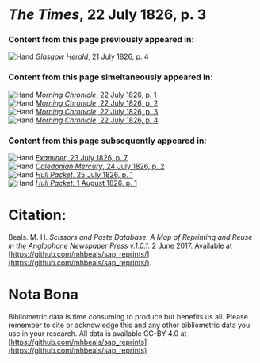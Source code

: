 # *The Times*, 22 July 1826, p. 3  
  
### Content from this page previously appeared in:  
![Hand](http://scissorsandpaste.net/wp-content/uploads/2017/06/smallhandpointer.png) [*Glasgow Herald*, 21 July 1826, p. 4](https://mhbeals.github.io/sap_html/Glasgow-Herald/Glasgow-Herald-21-July-1826-p-4)  
  
### Content from this page simeltaneously appeared in:  
![Hand](http://scissorsandpaste.net/wp-content/uploads/2017/06/smallhandpointer.png) [*Morning Chronicle*, 22 July 1826, p. 1](https://mhbeals.github.io/sap_html/Morning-Chronicle/Morning-Chronicle-22-July-1826-p-1)  
![Hand](http://scissorsandpaste.net/wp-content/uploads/2017/06/smallhandpointer.png) [*Morning Chronicle*, 22 July 1826, p. 2](https://mhbeals.github.io/sap_html/Morning-Chronicle/Morning-Chronicle-22-July-1826-p-2)  
![Hand](http://scissorsandpaste.net/wp-content/uploads/2017/06/smallhandpointer.png) [*Morning Chronicle*, 22 July 1826, p. 3](https://mhbeals.github.io/sap_html/Morning-Chronicle/Morning-Chronicle-22-July-1826-p-3)  
![Hand](http://scissorsandpaste.net/wp-content/uploads/2017/06/smallhandpointer.png) [*Morning Chronicle*, 22 July 1826, p. 4](https://mhbeals.github.io/sap_html/Morning-Chronicle/Morning-Chronicle-22-July-1826-p-4)  
  
### Content from this page subsequently appeared in:  
![Hand](http://scissorsandpaste.net/wp-content/uploads/2017/06/smallhandpointer.png) [*Examiner*, 23 July 1826, p. 7](https://mhbeals.github.io/sap_html/Examiner/Examiner-23-July-1826-p-7)  
![Hand](http://scissorsandpaste.net/wp-content/uploads/2017/06/smallhandpointer.png) [*Caledonian Mercury*, 24 July 1826, p. 2](https://mhbeals.github.io/sap_html/Caledonian-Mercury/Caledonian-Mercury-24-July-1826-p-2)  
![Hand](http://scissorsandpaste.net/wp-content/uploads/2017/06/smallhandpointer.png) [*Hull Packet*, 25 July 1826, p. 1](https://mhbeals.github.io/sap_html/Hull-Packet/Hull-Packet-25-July-1826-p-1)  
![Hand](http://scissorsandpaste.net/wp-content/uploads/2017/06/smallhandpointer.png) [*Hull Packet*, 1 August 1826, p. 1](https://mhbeals.github.io/sap_html/Hull-Packet/Hull-Packet-1-August-1826-p-1)  


# Citation: 

Beals. M. H. *Scissors and Paste Database: A Map of Reprinting and Reuse in the Anglophone Newspaper Press v.1.0.1.* 2 June 2017. Available at [https://github.com/mhbeals/sap_reprints/](https://github.com/mhbeals/sap_reprints/). 

# Nota Bona

Bibliometric data is time consuming to produce but benefits us all. Please remember to cite or acknowledge this and any other bibliometric data you use in your research. All data is available CC-BY 4.0 at [https://github.com/mhbeals/sap_reprints](https://github.com/mhbeals/sap_reprints)